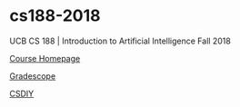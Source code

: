 # cs188-2018
UCB CS 188 | Introduction to Artificial Intelligence Fall 2018

[Course Homepage](https://inst.eecs.berkeley.edu/~cs188/fa18/index.html)

[Gradescope](https://www.gradescope.com/courses/33660)

[CSDIY](https://csdiy.wiki/%E4%BA%BA%E5%B7%A5%E6%99%BA%E8%83%BD/CS188/)

